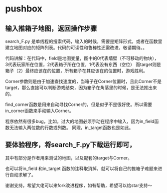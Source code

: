 # pushbox
## 输入推箱子地图，返回操作步骤


search_F.py 是单线程的搜索代码，输入的时候，需要是矩阵形式，或者在函数里建立地图对应的矩阵列表。代码的可读性和鲁棒性还需改进，敬请期待。。

代码讲解：在代码中，field是地图变量，图中的0代表墙壁（不可移动的物块）， 3代表玩家所在位置，2代表箱子所在位置，1代表没有东西（空位）
而target则是箱子（2）最终应该在的位置，所有箱子在其应该在的位置时，游戏胜利。

Corner参数则是由于加速查找速度的，当箱子在Corner位置时，且此Corner不是target，那么直接可以判断游戏结束，因为箱子在角落里的时候，是无法推出来的。

find_corner函数是用来自动寻找Corner的，但是似乎不是很好使。所以需要in_corner函数来手动输入Corner。

程序依然有很多bug，比如，过大的地图必须手动在程序中输入，因为in_field函数无法输入两位数的行数或列数。
同理，in_target函数也是如此。

## 要体验程序，将search_F.py下载运行即可，
其中有部分是作者用来测试的地图，以及配套的target与Corner。

也可以将in_field 和in_target 函数的注释取消掉，就可以将自己的推箱子难题来进行自动求解了。

谢谢支持，希望大佬可以来fork改进程序，如有帮助，希望可以给star支持～
